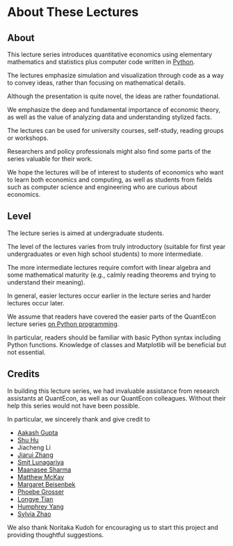 # About These Lectures


## About

This lecture series introduces quantitative economics using elementary
mathematics and statistics plus computer code written in
[Python](https://www.python.org/).  

The lectures emphasize simulation and visualization through code as a way to
convey ideas, rather than focusing on mathematical details.

Although the presentation is quite novel, the ideas are rather foundational.

We emphasize the deep and fundamental importance of economic theory, as well
as the value of analyzing data and understanding stylized facts.

The lectures can be used for university courses, self-study, reading groups or
workshops. 

Researchers and policy professionals might also find some parts of the series
valuable for their work.  

We hope the lectures will be of interest to students of economics
who want to learn both economics and computing, as well as students from
fields such as computer science and engineering who are curious about
economics.

## Level

The lecture series is aimed at undergraduate students. 

The level of the lectures varies from truly introductory (suitable for first
year undergraduates or even high school students) to more intermediate.

The
more intermediate lectures require comfort with linear algebra and some
mathematical maturity (e.g., calmly reading theorems and trying to understand
their meaning).  

In general, easier lectures occur earlier in the lecture
series and harder lectures occur later.

We assume that readers have covered the easier parts of the QuantEcon lecture
series [on Python
programming](https://python-programming.quantecon.org/intro.html).  

In
particular, readers should be familiar with basic Python syntax including
Python functions. Knowledge of classes and Matplotlib will be beneficial but
not essential.  

## Credits

In building this lecture series, we had invaluable assistance from research
assistants at QuantEcon, as well as our QuantEcon colleagues. Without their
help this series would not have been possible.

In particular, we sincerely thank and give credit to

- [Aakash Gupta](https://github.com/AakashGfude)
- [Shu Hu](https://github.com/shlff)
- Jiacheng Li
- [Jiarui Zhang](https://github.com/Jiarui-ZH)
- [Smit Lunagariya](https://github.com/Smit-create)
- [Maanasee Sharma](https://github.com/maanasee)
- [Matthew McKay](https://github.com/mmcky)
- [Margaret Beisenbek](https://github.com/mbek0605)
- [Phoebe Grosser](https://github.com/pgrosser1)
- [Longye Tian](https://github.com/longye-tian)
- [Humphrey Yang](https://github.com/HumphreyYang)
- [Sylvia Zhao](https://github.com/SylviaZhaooo)

We also thank Noritaka Kudoh for encouraging us to start this project and providing thoughtful suggestions.

